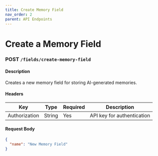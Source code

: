 ```yaml
---
title: Create Memory Field
nav_order: 2
parent: API Endpoints
---
```


# Create a Memory Field

### **POST** `/fields/create-memory-field`

#### **Description**
Creates a new memory field for storing AI-generated memories.

#### **Headers**
| Key           | Type   | Required | Description                |
|--------------|--------|----------|----------------------------|
| Authorization | String | Yes      | API key for authentication |

#### **Request Body**
```json
{
  "name": "New Memory Field"
}
